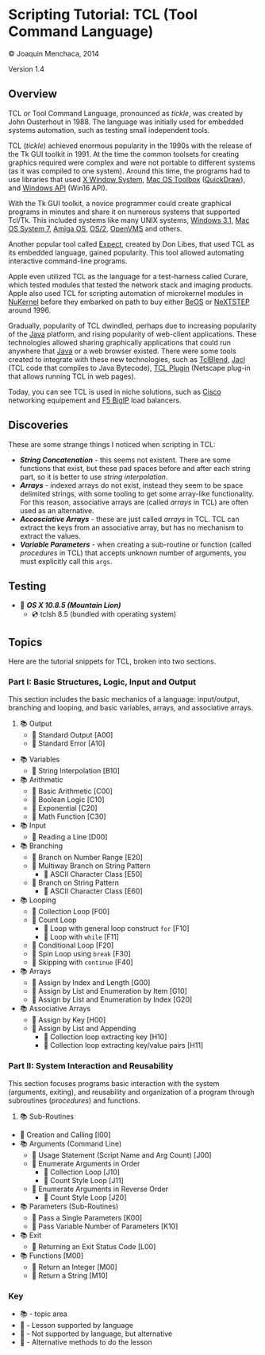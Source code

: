 # Scripting Tutorial: TCL (Tool Command Language)

© Joaquin Menchaca, 2014

Version 1.4

## Overview

TCL or Tool Command Language, pronounced as *tickle*, was created by John Ousterhout in 1988.  The language was initially used for embedded systems automation, such as testing small independent tools.  

TCL (*tickle*) achieved enormous popularity in the 1990s with the release of the Tk GUI toolkit in 1991.  At the time the common toolsets for creating graphics required were complex and were not portable to different systems (as it was compiled to one system).  Around this time, the programs had to use libraries that used [X Window System](http://en.wikipedia.org/wiki/X_Window_System), [Mac OS Toolbox](http://en.wikipedia.org/wiki/Macintosh_Toolbox) ([QuickDraw](http://en.wikipedia.org/wiki/QuickDraw)), and [Windows API](http://en.wikipedia.org/wiki/Windows_API) (Win16 API).  

With the Tk GUI toolkit, a novice programmer could create graphical programs in minutes and share it on numerous systems that supported Tcl/Tk. This included systems like many UNIX systems, [Windows 3.1](http://en.wikipedia.org/wiki/Windows_3.1x), [Mac OS System 7](http://en.wikipedia.org/wiki/System_7), [Amiga OS](http://en.wikipedia.org/wiki/AmigaOS), [OS/2](http://en.wikipedia.org/wiki/OS/2), [OpenVMS](http://en.wikipedia.org/wiki/OpenVMS) and others.

Another popular tool called [Expect](http://en.wikipedia.org/wiki/Expect), created by Don Libes, that used TCL as its embedded language, gained popularity.  This tool allowed automating interactive command-line programs.

Apple even utilized TCL as the language for a test-harness called Curare, which tested modules that tested the network stack and imaging products. Apple also used TCL for scripting automation of microkernel modules in [NuKernel](http://en.wikipedia.org/wiki/Nukernel) before they embarked on path to buy either [BeOS](http://en.wikipedia.org/wiki/BeOS) or [NeXTSTEP](http://en.wikipedia.org/wiki/NeXTSTEP) around 1996.

Gradually, popularity of TCL dwindled, perhaps due to increasing popularity of the [Java](http://en.wikipedia.org/wiki/Java_%28software_platform%29) platform, and rising popularity of web-client applications.  These technologies allowed sharing graphically applications that could run anywhere that [Java](http://en.wikipedia.org/wiki/Java_%28software_platform%29) or a web browser existed.  There were some tools created to integrate with these new technologies, such as [TclBlend](http://en.wikipedia.org/wiki/Tcl/Java), [Jacl](http://en.wikipedia.org/wiki/Tcl/Java) (TCL code that compiles to Java Bytecode), [TCL Plugin](http://www.tcl.tk/software/plugin/) (Netscape plug-in that allows running TCL in web pages).

Today, you can see TCL is used in niche solutions, such as [Cisco](http://en.wikipedia.org/wiki/Cisco_Systems) networking equipement and [F5 BigIP](http://en.wikipedia.org/wiki/F5_Networks#BIG-IP) load balancers.

## Discoveries

These are some strange things I noticed when scripting in TCL:

* ***String Concatenation*** - this seems not existent. There are some functions that exist, but these pad spaces  before and after each string part, so it is better to use *string interpolation*.
* ***Arrays*** - indexed arrays do not exist, instead they seem to be space delimited strings, with some tooling to get some array-like functionality. For this reason, associative arrays are (called *arrays* in TCL) are often used as an alternative.
* ***Accosciative Arrays*** - these are just called *arrays* in TCL.  TCL can extract the keys from an associative array, but has no mechanism to extract the values.
* ***Variable Parameters*** - when creating a sub-routine or function (called *procedures* in TCL) that accepts unknown number of arguments, you must explicitly call this `args`.

## Testing

* :dvd: *__OS X 10.8.5 (Mountain Lion)__*
  * :cd: tclsh 8.5 (bundled with operating system)

## Topics

Here are the tutorial snippets for TCL, broken into two sections.

### Part I: Basic Structures, Logic, Input and Output

This section includes the basic mechanics of a language: input/output, branching and looping, and basic variables, arrays, and associative arrays.

1. :books: Output
   * :green_book: Standard Output [A00]
   * :green_book: Standard Error [A10]
* :books: Variables
   * :green_book: String Interpolation [B10]
* :books: Arithmetic
   * :green_book: Basic Arithmetic [C00]
   * :green_book: Boolean Logic [C10]
   * :green_book: Exponential [C20]
   * :green_book: Math Function [C30]
* :books: Input
   * :green_book: Reading a Line [D00]
* :books: Branching
   * :green_book: Branch on Number Range [E20]
   * :green_book: Multiway Branch on String Pattern
     * :page_facing_up: ASCII Character Class [E50]
   * :green_book: Branch on String Pattern
     * :page_facing_up: ASCII Character Class [E60]
* :books: Looping
  * :green_book: Collection Loop [F00]
  * :green_book: Count Loop
    * :page_facing_up: Loop with general loop construct `for` [F10]
    * :page_facing_up: Loop with `while` [F11]
  * :green_book: Conditional Loop [F20]
  * :green_book: Spin Loop using `break` [F30]
  * :green_book: Skipping with `continue` [F40]
* :books: Arrays
  * :green_book: Assign by Index and Length [G00]
  * :green_book: Assign by List and Enumeration by Item [G10]
  * :green_book: Assign by List and Enumeration by Index [G20]
* :books: Associative Arrays
  * :green_book: Assign by Key [H00]
  * :green_book: Assign by List and Appending
    * :page_facing_up: Collection loop extracting key [H10]
    * :page_facing_up: Collection loop extracting key/value pairs [H11]

### Part II: System Interaction and Reusability

This section focuses programs basic interaction with the system (arguments, exiting), and reusability and organization of a program through subroutines (*procedures*) and functions.

1. :books: Sub-Routines
  * :green_book: Creation and Calling [I00]
* :books: Arguments (Command Line)
  * :green_book: Usage Statement (Script Name and Arg Count) [J00]
  * :green_book: Enumerate Arguments in Order
    * :page_facing_up: Collection Loop [J10]
    * :page_facing_up: Count Style Loop [J11]
  * :green_book: Enumerate Arguments in Reverse Order
    * :page_facing_up: Count Style Loop  [J20]
* :books: Parameters (Sub-Routines)
  * :green_book: Pass a Single Parameters [K00]
  * :green_book: Pass Variable Number of Parameters [K10]
* :books: Exit
   * :green_book: Returning an Exit Status Code [L00]
* :books: Functions [M00]
   * :green_book: Return an Integer [M00]
   * :green_book: Return a String [M10]

### Key

* :books: - topic area
* :green_book: - Lesson supported by language
* :closed_book: - Not supported by language, but alternative
* :page_facing_up: - Alternative methods to do the lesson
